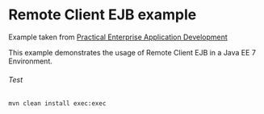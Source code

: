 Remote Client EJB example
=====================================
Example taken from [Practical Enterprise Application Development](http://www.itbuzzpress.com/ebooks/java-ee-7-development-on-wildfly.html)

This example demonstrates the usage of Remote Client EJB in a Java EE 7 Environment.

###### Test
```shell
mvn clean install exec:exec
```
